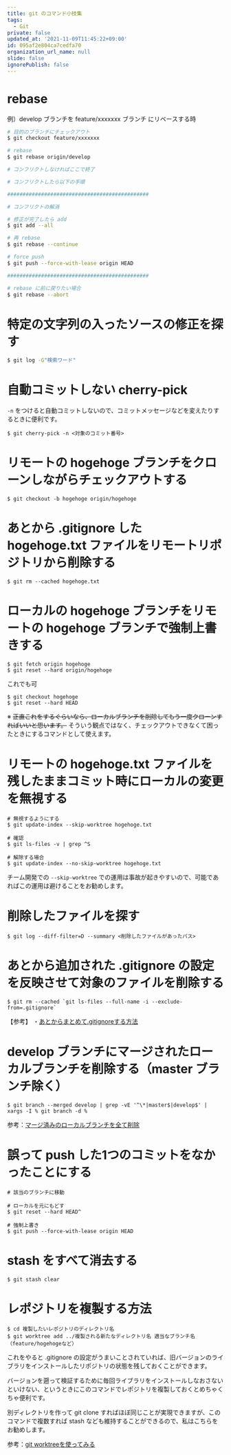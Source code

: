 ```yaml
---
title: git のコマンド小技集
tags:
  - Git
private: false
updated_at: '2021-11-09T11:45:22+09:00'
id: 095af2e804ca7cedfa70
organization_url_name: null
slide: false
ignorePublish: false
---
```

# rebase

例）develop ブランチを feature/xxxxxxx ブランチ にリベースする時

```bash
# 目的のブランチにチェックアウト
$ git checkout feature/xxxxxxx

# rebase
$ git rebase origin/develop

# コンフリクトしなければここで終了

# コンフリクトしたら以下の手順

##############################################

# コンフリクトの解消

# 修正が完了したら add
$ git add --all

# 再 rebase
$ git rebase --continue

# force push
$ git push --force-with-lease origin HEAD

##############################################

# rebase に前に戻りたい場合
$ git rebase --abort
```

# 特定の文字列の入ったソースの修正を探す

```bash
$ git log -G"検索ワード"
```

# 自動コミットしない cherry-pick

`-n` をつけると自動コミットしないので、コミットメッセージなどを変えたりするときに便利です。

```
$ git cherry-pick -n <対象のコミット番号>
```

# リモートの hogehoge ブランチをクローンしながらチェックアウトする

```
$ git checkout -b hogehoge origin/hogehoge
```

# あとから .gitignore した hogehoge.txt ファイルをリモートリポジトリから削除する

```
$ git rm --cached hogehoge.txt
```

# ローカルの hogehoge ブランチをリモートの hogehoge ブランチで強制上書きする

```
$ git fetch origin hogehoge
$ git reset --hard origin/hogehoge
```

これでも可

```
$ git checkout hogehoge
$ git reset --hard HEAD
```

※ ~~正直これをするぐらいなら、ローカルブランチを削除してもう一度クローンすればいいと思います。~~ そういう観点ではなく、チェックアウトできなくて困ったときにするコマンドとして使えます。

# リモートの hogehoge.txt ファイルを残したままコミット時にローカルの変更を無視する

```
# 無視するようにする
$ git update-index --skip-worktree hogehoge.txt

# 確認
$ git ls-files -v | grep ^S

# 解除する場合
$ git update-index --no-skip-worktree hogehoge.txt
```

チーム開発での `--skip-worktree` での運用は事故が起きやすいので、可能であればこの運用は避けることをお勧めします。

# 削除したファイルを探す

```
$ git log --diff-filter=D --summary <削除したファイルがあったパス>
```

# あとから追加された .gitignore の設定を反映させて対象のファイルを削除する

```
$ git rm --cached `git ls-files --full-name -i --exclude-from=.gitignore`
```

【参考】
・[あとからまとめて.gitignoreする方法](https://qiita.com/yuuAn/items/b1d1df2e810fd6b92574)

# develop ブランチにマージされたローカルブランチを削除する（master ブランチ除く）

```
$ git branch --merged develop | grep -vE '^\*|master$|develop$' | xargs -I % git branch -d %
```

参考：[マージ済みのローカルブランチを全て削除](https://gist.github.com/miukoba/fc3c10a25c1c675c1e97)

# 誤って push した1つのコミットをなかったことにする

```
# 該当のブランチに移動

# ローカルを元にもどす
$ git reset --hard HEAD^

# 強制上書き
$ git push --force-with-lease origin HEAD
```

# stash をすべて消去する

```
$ git stash clear
```

# レポジトリを複製する方法

```
$ cd 複製したいレポジトリのディレクトリ名
$ git worktree add ../複製される新たなディレクトリ名 適当なブランチ名（feature/hogehogeなど）
```

これをやると .gitignore の設定がうまいことされていれば、旧バージョンのライブラリをインストールしたリポジトリの状態を残しておくことができます。

バージョンを遡って検証するために毎回ライブラリをインストールしなおさないといけない、というときにこのコマンドでレポジトリを複製しておくとめちゃくちゃ便利です。

別ディレクトリを作って git clone すればほぼ同じことが実現できますが、このコマンドで複数すれば stash なども維持することができるので、私はこちらをお勧めします。

参考：[git worktreeを使ってみる](https://qiita.com/yoichi22/items/8f92110f24690ca8966f)
